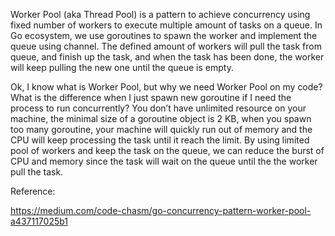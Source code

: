 Worker Pool (aka Thread Pool) is a pattern to achieve concurrency using fixed number of workers to execute multiple amount of tasks on a queue. In Go ecosystem, we use goroutines to spawn the worker and implement the queue using channel. The defined amount of workers will pull the task from queue, and finish up the task, and when the task has been done, the worker will keep pulling the new one until the queue is empty.

Ok, I know what is Worker Pool, but why we need Worker Pool on my code? What is the difference when I just spawn new goroutine if I need the process to run concurrently?
You don’t have unlimited resource on your machine, the minimal size of a goroutine object is 2 KB, when you spawn too many goroutine, your machine will quickly run out of memory and the CPU will keep processing the task until it reach the limit. By using limited pool of workers and keep the task on the queue, we can reduce the burst of CPU and memory since the task will wait on the queue until the the worker pull the task.

Reference:

https://medium.com/code-chasm/go-concurrency-pattern-worker-pool-a437117025b1